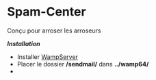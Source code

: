 # Spam-Center
Conçu pour arroser les arroseurs


***Installation***

+ Installer [WampServer](https://www.wampserver.com/)
+ Placer le dossier **/sendmail/** dans **../wamp64/**
+  
